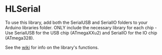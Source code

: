 # HLSerial

To use this library, add both the SerialUSB and SerialIO folders to your Arduino libraries folder.
ONLY include the necessary library for each chip - Use SerialUSB for the USB chip (ATmegaXXu2) and SerialIO for the IO chip (ATmega328).

See the [wiki](https://github.com/MinerForStone/HLSerial/wiki) for info on the library's functions.
